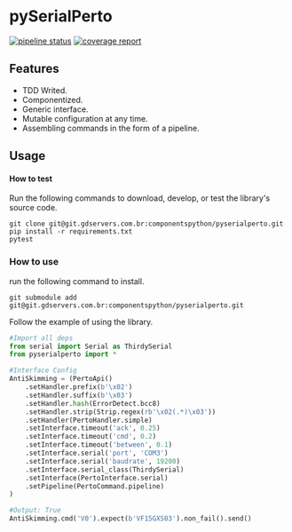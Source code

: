 # pySerialPerto

[![pipeline status](http://git.gdservers.com.br/componentspython/pyserialperto/badges/main/pipeline.svg)](http://git.gdservers.com.br/componentspython/pyserialperto/-/commits/main)
[![coverage report](http://git.gdservers.com.br/componentspython/pyserialperto/badges/main/coverage.svg)](http://git.gdservers.com.br/componentspython/pyserialperto/-/commits/main)

## Features ##

 * TDD Writed.
 * Componentized.
 * Generic interface.
 * Mutable configuration at any time.
 * Assembling commands in the form of a pipeline.

## Usage ##

#### How to test ####

Run the following commands to download, develop, or test the library's source code.

```
git clone git@git.gdservers.com.br:componentspython/pyserialperto.git
pip install -r requirements.txt
pytest
```

### How to use ###

run the following command to install.

```
git submodule add git@git.gdservers.com.br:componentspython/pyserialperto.git
```

Follow the example of using the library.

```python
#Import all deps
from serial import Serial as ThirdySerial
from pyserialperto import *

#Interface Config
AntiSkimming = (PertoApi()
    .setHandler.prefix(b'\x02')
    .setHandler.suffix(b'\x03')
    .setHandler.hash(ErrorDetect.bcc8)
    .setHandler.strip(Strip.regex(rb'\x02(.*)\x03'))
    .setHandler(PertoHandler.simple)
    .setInterface.timeout('ack', 0.25)
    .setInterface.timeout('cmd', 0.2)
    .setInterface.timeout('between', 0.1)
    .setInterface.serial('port', 'COM3')
    .setInterface.serial('baudrate', 19200)
    .setInterface.serial_class(ThirdySerial)
    .setInterface(PertoInterface.serial)
    .setPipeline(PertoCommand.pipeline)
)

#Output: True
AntiSkimming.cmd('V0').expect(b'VF15GXS03').non_fail().send()
```
